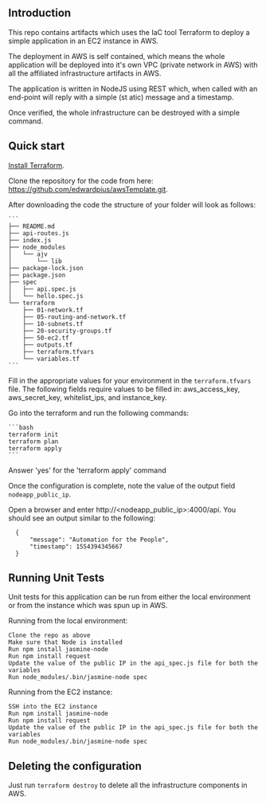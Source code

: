## Introduction

This repo contains artifacts which uses the IaC tool Terraform to deploy a simple application in an EC2 instance in AWS.

The deployment in AWS is self contained, which means the whole application will be deployed into it's own VPC (private network in AWS) with all the affiliated infrastructure artifacts in AWS.

The application is written in NodeJS using REST which, when called with an end-point will reply with a simple (st atic) message and a timestamp.

Once verified, the whole infrastructure can be destroyed with a simple command.

## Quick start

[Install Terraform](https://www.terraform.io/intro/getting-started/install.html).

Clone the repository for the code from here: https://github.com/edwardpius/awsTemplate.git.

After downloading the code the structure of your folder will look as follows:

    ```
    ├── README.md
    ├── api-routes.js
    ├── index.js
    ├── node_modules
    │   └── ajv
    │       └── lib
    ├── package-lock.json
    ├── package.json
    ├── spec
    │   ├── api.spec.js
    │   └── hello.spec.js
    └── terraform
        ├── 01-network.tf
        ├── 05-routing-and-network.tf
        ├── 10-subnets.tf
        ├── 20-security-groups.tf
        ├── 50-ec2.tf
        ├── outputs.tf
        ├── terraform.tfvars
        └── variables.tf
    ```

Fill in the appropriate values for your environment in the `terraform.tfvars` file. The following fields require values to be filled in: aws_access_key, aws_secret_key, whitelist_ips, and instance_key.

Go into the terraform and run the following commands:

    ```bash
    terraform init
    terraform plan
    terraform apply
    ```

  Answer 'yes' for the 'terraform apply' command

Once the configuration is complete, note the value of the output field `nodeapp_public_ip`.

Open a browser and enter http://<nodeapp_public_ip>:4000/api. You should see an output similar to the following:

  ```
    {
        "message": "Automation for the People",
        "timestamp": 1554394345667
    }
  ```

## Running Unit Tests

Unit tests for this application can be run from either the local environment or from the instance which was spun up in AWS.

Running from the local environment:

  ```
  Clone the repo as above
  Make sure that Node is installed
  Run npm install jasmine-node
  Run npm install request
  Update the value of the public IP in the api_spec.js file for both the variables
  Run node_modules/.bin/jasmine-node spec
  ```

Running from the EC2 instance:

  ```
  SSH into the EC2 instance
  Run npm install jasmine-node
  Run npm install request
  Update the value of the public IP in the api_spec.js file for both the variables
  Run node_modules/.bin/jasmine-node spec
  ```

## Deleting the configuration

Just run `terraform destroy` to delete all the infrastructure components in AWS.